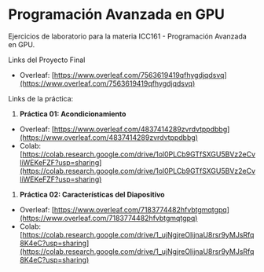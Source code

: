# Programación Avanzada en GPU
Ejercicios de laboratorio para la materia ICC161 - Programación Avanzada en GPU.

Links del Proyecto Final

- Overleaf: [https://www.overleaf.com/7563619419qfhygdjqdsvq](https://www.overleaf.com/7563619419qfhygdjqdsvq)

Links de la práctica:

1) **Práctica 01: Acondicionamiento**
  - Overleaf: [https://www.overleaf.com/4837414289zvrdvtppdbbg](https://www.overleaf.com/4837414289zvrdvtppdbbg)
  - Colab: [https://colab.research.google.com/drive/1ol0PLCb9GTfSXGU5BVz2eCvliWEKeFZF?usp=sharing](https://colab.research.google.com/drive/1ol0PLCb9GTfSXGU5BVz2eCvliWEKeFZF?usp=sharing)

1) **Práctica 02: Características del Diapositivo**
  - Overleaf: [https://www.overleaf.com/7183774482hfvbtgmqtgpq](https://www.overleaf.com/7183774482hfvbtgmqtgpq)
  - Colab: [https://colab.research.google.com/drive/1_ujNgjreOlijnaU8rsr9yMJsRfq8K4eC?usp=sharing](https://colab.research.google.com/drive/1_ujNgjreOlijnaU8rsr9yMJsRfq8K4eC?usp=sharing)
